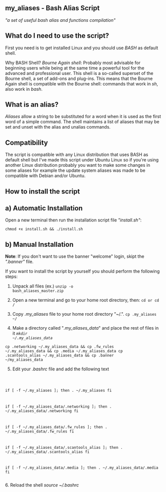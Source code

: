 ## my_aliases - Bash Alias Script
*"a set of useful bash alias and functions compilation"*

## What do I need to use the script?
First you need is to get installed Linux and you should use <i>BASH</i> as default shell.

Why BASH Shell?
<i>Bourne Again shell</i>: Probably most advisable for beginning users while being at the same time a
powerful tool for the advanced and professional user. This shell is a so-called superset of the Bourne shell,
a set of add-ons and plug-ins. This means that the Bourne Again shell is compatible with the Bourne shell:
commands that work in <i>sh</i>, also work in <i>bash</i>.

## What is an alias?
<i>Aliases</i> allow a string to be substituted for a word when it is used as the first word of a simple command.
The shell maintains a list of aliases that may be set and unset with the alias and unalias commands.

## Compatibility
The script is compatible with any Linux distribution that uses BASH as default shell but I've made this script under
Ubuntu Linux so if you're using another Linux distribution probably you want to make some changes in some aliases for
example the update system aliases was made to be compatible with Debian and/or Ubuntu.

## How to install the script
## a) Automatic Installation
Open a new terminal then run the installation script file <i>"install.sh"</i>:

<code>chmod +x install.sh && ./install.sh</code>

## b) Manual Installation
<b>Note</b>: If you don't want to use the banner "welcome" login, skipt the <i>".banner"</i> file.

If you want to install the script by yourself you should perform the following steps:

1. Unpack all files (ex.)
<code>unzip -o bash_aliases_master.zip</code>

2. Open a new terminal and go to your home root directory, then:
<code>cd or cd /</code>

3. Copy <i>.my_aliases</i> file to your home root directory "~/.".
<code>cp .my_aliases ~/</code>

4. Make a directory called "<i>.my_aliases_data</i>" and place the rest of files in it
<code><i>mkdir ~/.my_aliases_data</i></code>

<code>cp .networking ~/.my_aliases_data && cp .fw_rules ~/.my_aliases_data && cp .media ~/.my_aliases_data
cp .scantools_alias ~/.my_aliases_data && cp .banner ~/my_aliases_data</code>

5. Edit your <i>.bashrc</i> file and add the following text
<code>

if [ -f ~/.my_aliases ]; then
    . ~/.my_aliases
fi

if [ -f ~/.my_aliases_data/.networking ]; then
    . ~/.my_aliases_data/.networking
fi

if [ -f ~/.my_aliases_data/.fw_rules ]; then
    . ~/.my_aliases_data/.fw_rules
fi

if [ -f ~/.my_aliases_data/.scantools_alias ]; then
    . ~/.my_aliases_data/.scantools_alias
fi

if [ -f ~/.my_aliases_data/.media ]; then
    . ~/.my_aliases_data/.media
fi

</code>
6. Reload the shell
<i>source ~/.bashrc</i>
